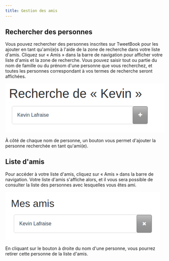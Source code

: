 ```yaml
---
title: Gestion des amis
---
```


## Rechercher des personnes

Vous pouvez rechercher des personnes inscrites sur TweetBook pour les ajouter en tant qu'ami(e)s à l'aide de la zone de recherche dans votre liste d'amis. Cliquez sur « Amis » dans la barre de navigation pour afficher votre liste d'amis et la zone de recherche. Vous pouvez saisir tout ou partie du nom de famille ou du prénom d'une personne que vous recherchez, et toutes les personnes correspondant à vos termes de recherche seront affichées.

![Résultats de recherche](img/friendssearch.jpg)

À côté de chaque nom de personne, un bouton vous permet d'ajouter la personne recherchée en tant qu'ami(e).

## Liste d'amis

Pour accéder à votre liste d'amis, cliquez sur « Amis » dans la barre de navigation. Votre liste d'amis s'affiche alors, et il vous sera possible de consulter la liste des personnes avec lesquelles vous êtes ami.

![Liste d'amis](img/friendslist.jpg)

En cliquant sur le bouton à droite du nom d'une personne, vous pourrez retirer cette personne de la liste d'amis.